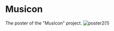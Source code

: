 # Musicon
The poster of the "MusIcon" project.
![poster2(1)](https://user-images.githubusercontent.com/41162285/68044493-76b4da00-fcfd-11e9-9730-350b1d2e6e1f.jpg)
